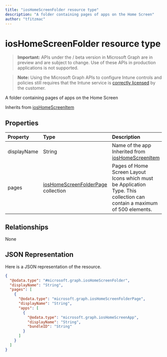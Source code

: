 ```yaml
---
title: "iosHomeScreenFolder resource type"
description: "A folder containing pages of apps on the Home Screen"
author: "tfitzmac"
---
```


# iosHomeScreenFolder resource type

> **Important:** APIs under the / beta version in Microsoft Graph are in preview and are subject to change. Use of these APIs in production applications is not supported.

> **Note:** Using the Microsoft Graph APIs to configure Intune controls and policies still requires that the Intune service is [correctly licensed](https://go.microsoft.com/fwlink/?linkid=839381) by the customer.

A folder containing pages of apps on the Home Screen

Inherits from [iosHomeScreenItem](../resources/intune-deviceconfig-ioshomescreenitem.md)

## Properties
|Property|Type|Description|
|:---|:---|:---|
|displayName|String|Name of the app Inherited from [iosHomeScreenItem](../resources/intune-deviceconfig-ioshomescreenitem.md)|
|pages|[iosHomeScreenFolderPage](../resources/intune-deviceconfig-ioshomescreenfolderpage.md) collection|Pages of Home Screen Layout Icons which must be Application Type. This collection can contain a maximum of 500 elements.|

## Relationships
None
## JSON Representation
Here is a JSON representation of the resource.
<!-- {
  "blockType": "resource",
  "@odata.type": "microsoft.graph.iosHomeScreenFolder"
}
-->
``` json
{
  "@odata.type": "#microsoft.graph.iosHomeScreenFolder",
  "displayName": "String",
  "pages": [
    {
      "@odata.type": "microsoft.graph.iosHomeScreenFolderPage",
      "displayName": "String",
      "apps": [
        {
          "@odata.type": "microsoft.graph.iosHomeScreenApp",
          "displayName": "String",
          "bundleID": "String"
        }
      ]
    }
  ]
}
```






